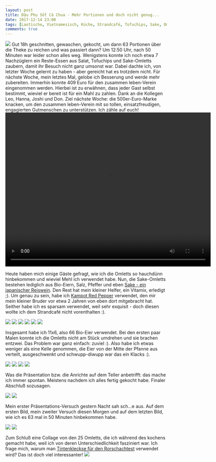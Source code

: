 ```yaml
---
layout: post
title: Đậu Phụ Sốt Cà Chua - Mehr Portionen und doch nicht genug...
date: 2017-12-14 23:00
tags: [Laotische, Vietnamesisch, Küche, Strandcafé, Tofuchips, Sake, Omlett, Sakeomlett, Tofu, Đậu Hũ, Đậu Phụ, Tomaten, Chiliöl, Tofuöl, Bio, Regional]
comments: true
---
```

<img class="fit image" src="{{site.baseurl}}/images/2017-12-14-cover-collage.jpg">
Gut 18h geschnitten, gewaschen, gekocht, um dann 63 Portionen über die Theke zu reichen und was passiert dann? Um 12:50 Uhr, nach 50 Minuten war leider schon alles weg. Wenigstens konnte ich noch etwa 7 Nachzüglern ein Reste-Essen aus Salat, Tofuchips und Sake-Omletts zaubern, damit ihr Besuch nicht ganz umsonst war. Dabei dachte ich, von letzter Woche gelernt zu haben - aber gereicht hat es trotzdem nicht. Für nächste Woche, mein letztes Mal, gelobe ich Besserung und werde mehr zubereiten. Immerhin konnte 409 Euro für den zusammen leben-Verein eingenommen werden. Hierbei ist zu erwähnen, dass jeder Gast selbst bestimmt, wieviel er bereit ist für ein Mahl zu zahlen. Dank an die Kollegen Leo, Hanna, Joshi und Don. Ziel nächste Woche: die 500er-Euro-Marke knacken, um den zusammen leben-Verein mit so tollen, einsatzfreudigen, engagierten Gutmenschen zu unterstützen. Ich zähle auf euch!

<video class="fit image" width="640" height="480" controls>
  <source src="{{site.baseurl}}/images/2017-12-14_eggs_in_vitamix.mp4" type="video/mp4">
  Sorry, dein Browser so alt, dass er dieses Video nicht abspielen kann :P!
</video>

Heute haben mich einige Gäste gefragt, wie ich die Omletts so hauchdünn hinbekommen und wieviel Mehl ich verwendet habe. Nun, die Sake-Omletts bestehen lediglich aus Bio-Eiern, Salz, Pfeffer und eben [Sake - ein japanischer Reiswein](https://de.wikipedia.org/wiki/Sake). Den Rest hat mein kleiner Helfer, ein Vitamix, erledigt ;). Um genau zu sein, habe ich [Kampot Red Pepper](https://en.wikipedia.org/wiki/Kampot_(pepper)) verwendet, den mir mein kleiner Bruder vor etwa 2 Jahren von eben dort mitgebracht hat. Seither habe ich es sparsam verwendet, weil sehr exquisit - doch diesen wollte ich dem Strandcafé nicht vorenthalten :).

<img class="image left" src="{{site.baseurl}}/images/2017-12-14-vitamix-omlett-texture-1.jpg">
<img class="image right" src="{{site.baseurl}}/images/2017-12-14-vitamix-omlett-texture-2.jpg">
<img class="image left" src="{{site.baseurl}}/images/2017-12-14-vitamix-omlett-texture-3.jpg">
<img class="image right" src="{{site.baseurl}}/images/2017-12-14-vitamix-omlett-texture-4.jpg">
<img class="image left" src="{{site.baseurl}}/images/2017-12-14-vitamix-omlett-texture-5.jpg">
<img class="image right" src="{{site.baseurl}}/images/2017-12-14-vitamix-omlett-texture-6.jpg">

 Insgesamt habe ich 11x6, also 66 Bio-Eier verwendet. Bei den ersten paar Malen konnte ich die Omletts nicht am Stück umdrehen und sie brachen entzwei. Das Problem war ganz einfach: zuviel :). Also habe ich etwas weniger als eine Kelle genommen, die Eier von der Mitte der Pfanne aus verteilt, ausgeschwenkt und schwupp-diwupp war das ein Klacks :).

 <img class="image left" src="{{site.baseurl}}/images/2017-12-14-sake-omlett-machen-1.jpg">
 <img class="image right" src="{{site.baseurl}}/images/2017-12-14-sake-omlett-machen-2.jpg">
 <img class="image left" src="{{site.baseurl}}/images/2017-12-14-sake-omlett-machen-3.jpg">
 <img class="image right" src="{{site.baseurl}}/images/2017-12-14-sake-omlett-machen-4.jpg">

Was die Präsentation bzw. die Anrichte auf dem Teller anbetrifft: das mache ich immer spontan. Meistens nachdem ich alles fertig gekocht habe. Finaler Abschluß sozusagen.

<img class="image left" src="{{site.baseurl}}/images/2017-12-14-presentation-1.jpg">
<img class="image right" src="{{site.baseurl}}/images/2017-12-14-presentation-2.jpg">

Mein erster Präsentations-Versuch gestern Nacht sah sch...e aus. Auf dem ersten Bild, mein zweiter Versuch diesen Morgen und auf dem letzten Bild, wie ich es 63 mal in 50 Minuten hinbekommen habe.

<img class="image left" src="{{site.baseurl}}/images/2017-12-14-presentation-3.jpg">
<img class="image right" src="{{site.baseurl}}/images/2017-12-14-presentation-4.jpg">

Zum Schluß eine Collage von den 25 Omletts, die ich während des kochens gemacht habe, weil ich von deren Unterschiedlichkeit fasziniert war. Ich frage mich, warum man [Tintenkleckse für den Rorschachtest](https://de.wikipedia.org/wiki/Rorschachtest) verwendet wird? Das ist doch viel interessanter!
<img class="fit image" src="{{site.baseurl}}/images/2017-12-14-omlett-collage-5x5-tiles.jpg">
